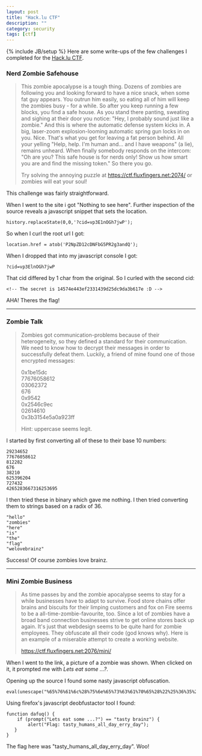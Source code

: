 ```yaml
---
layout: post
title: "Hack.lu CTF"
description: ""
category: security
tags: [ctf]
---
```

{% include JB/setup %}
Here are some write-ups of the few challenges I completed for the [Hack.lu CTF](https://ctf.fluxfingers.net). 

### Nerd Zombie Safehouse

>This zombie apocalypse is a tough thing. Dozens of zombies are following you and looking forward to have a nice snack, when some fat guy appears. You outrun him easily, so eating all of him will keep the zombies busy - for a while. So after you keep running a few blocks, you find a safe house. As you stand there panting, sweating and sighing at their door you notice: "Hey, I probably sound just like a zombie." And this is where the automatic defense system kicks in. A big, laser-zoom explosion-looming automatic spring gun locks in on you. Nice. That's what you get for leaving a fat person behind. All your yelling "Help, help. I'm human and... and I have weapons" (a lie), remains unheard. When finally somebody responds on the intercom: "Oh are you? This safe house is for nerds only! Show us how smart you are and find the missing token." So there you go. 
>
>Try solving the annoying puzzle at https://ctf.fluxfingers.net:2074/ or zombies will eat your soul!

This challenge was fairly straightforward. 

When I went to the site i got "Nothing to see here". Further inspection of the source reveals a javascript snippet that sets the location. 

    history.replaceState(0,0,'?cid=vp3E1nOGh7jwP');

So when I curl the root url I got: 

    location.href = atob('P2NpZD12cDNFbG5PR2g3andQ');

When I dropped that into my javascript console I got:

    ?cid=vp3ElnOGh7jwP 

That cid differed by 1 char from the original. So I curled with the second cid:

    <!-- The secret is 14574e443ef2331439d25dc9da3b617e :D -->

AHA! Theres the flag!

----
### Zombie Talk

>Zombies got communication-problems because of their heterogeneity, so they defined a standard for their communication. We need to know how to decrypt their messages in order to successfully defeat them. Luckily, a friend of mine found one of those encrypted messages:
>
>0x1be15dc <br /> 
>77676058612 <br /> 
>03062372 <br /> 
>676 <br /> 
>0x9542 <br /> 
>0x2546c9ec <br /> 
>02614610 <br /> 
>0x3b3154e5a0a923ff <br /> 
>
>Hint: uppercase seems legit.

I started by first converting all of these to their base 10 numbers:

    29234652
    77676058612
    812282
    676
    38210
    625396204
    727432
    4265283667316253695

I then tried these in binary which gave me nothing. I then tried converting them to strings based on a radix of 36.

    "hello"
    "zombies"
    "here"
    "is"
    "the"
    "flag"
    "welovebrainz"

Success! Of course zombies love brainz.

----
### Mini Zombie Business

>As time passes by and the zombie apocalypse seems to stay for a while businesses have to adapt to survive. Food store chains offer brains and biscuits for their limping customers and fox on Fire seems to be a all-time-zombie-favourite, too. Since a lot of zombies have a broad band connection businesses strive to get online stores back up again. It's just that webdesign seems to be quite hard for zombie employees. They obfuscate all their code (god knows why). Here is an example of a miserable attempt to create a working website.
>
>https://ctf.fluxfingers.net:2076/mini/

When I went to the link, a picture of a zombie was shown. When clicked on it, it prompted me with *Lets eat some ...?*.

Opening up the source I found some nasty javascript obfuscation.

    eval(unescape("%65%76%61%6c%28%75%6e%65%73%63%61%70%65%28%22%25%36%35%25%37%36%25%36%31%25%36%63%25%32%38%25%37%35%25%36%65%25%36%35%25%37%33%25%36%33%25%36%31%25%37%30%25%36%35%25%32%38%25%32%32%25%32%35%25%33%36%25%33%35%25%32%35...

Using firefox's javascript deobfustactor tool I found:

    function dafuq() {
        if (prompt("Lets eat some ...?") == "tasty brainz") {
            alert("Flag: tasty_humans_all_day_erry_day");
       }
    }

The flag here was "tasty_humans_all_day_erry_day". Woo!



